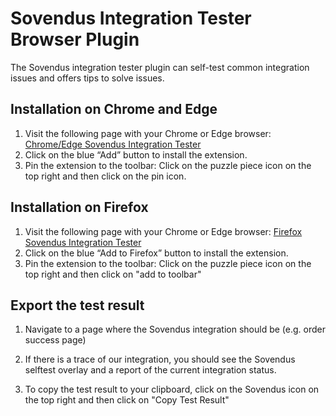 # Sovendus Integration Tester Browser Plugin
The Sovendus integration tester plugin can self-test common integration issues and offers tips to solve issues.
## Installation on Chrome and Edge
1.	Visit the following page with your Chrome or Edge browser: [Chrome/Edge Sovendus Integration Tester](https://chromewebstore.google.com/detail/sovendus-integration-test)
2.	Click on the blue “Add” button to install the extension.
3.	Pin the extension to the toolbar: Click on the puzzle piece icon on the top right and then click on the pin icon.
 
## Installation on Firefox
1.	Visit the following page with your Chrome or Edge browser: [Firefox Sovendus Integration Tester](https://addons.mozilla.org/de/firefox/addon/sovendus-integration-tester)
2.	Click on the blue “Add to Firefox” button to install the extension.
3.	Pin the extension to the toolbar: Click on the puzzle piece icon on the top right and then click on "add to toolbar"
 
## Export the test result
1.	Navigate to a page where the Sovendus integration should be (e.g. order success page)
2.	If there is a trace of our integration, you should see the Sovendus selftest overlay and a report of the current integration status.
 
3.	To copy the test result to your clipboard, click on the Sovendus icon on the top right and then click on "Copy Test Result"
 
